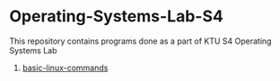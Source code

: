 # Operating-Systems-Lab-S4
This repository contains programs done as a part of KTU S4 Operating Systems Lab

1. [basic-linux-commands](Linux_Commands.md)
